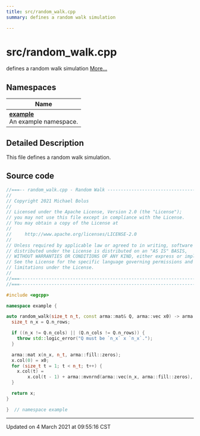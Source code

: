 ```yaml
---
title: src/random_walk.cpp
summary: defines a random walk simulation 

---
```


# src/random_walk.cpp

defines a random walk simulation  [More...](#detailed-description)



## Namespaces

| Name           |
| -------------- |
| **[example](/eg-cpp-library/docs/api/namespaces/namespaceexample/)** <br>An example namespace.  |

## Detailed Description



This file defines a random walk simulation. 





## Source code

```cpp
//===-- random_walk.cpp - Random Walk -------------------------------------===//
//
// Copyright 2021 Michael Bolus
//
// Licensed under the Apache License, Version 2.0 (the "License");
// you may not use this file except in compliance with the License.
// You may obtain a copy of the License at
//
//     http://www.apache.org/licenses/LICENSE-2.0
//
// Unless required by applicable law or agreed to in writing, software
// distributed under the License is distributed on an "AS IS" BASIS,
// WITHOUT WARRANTIES OR CONDITIONS OF ANY KIND, either express or implied.
// See the License for the specific language governing permissions and
// limitations under the License.
//
//===----------------------------------------------------------------------===//
//===----------------------------------------------------------------------===//

#include <egcpp>

namespace example {

auto random_walk(size_t n_t, const arma::mat& Q, arma::vec x0) -> arma::mat {
  size_t n_x = Q.n_rows;

  if ((n_x != Q.n_cols) || (Q.n_cols != Q.n_rows)) {
    throw std::logic_error("Q must be `n_x` x `n_x`.");
  }

  arma::mat x(n_x, n_t, arma::fill::zeros);
  x.col(0) = x0;
  for (size_t t = 1; t < n_t; t++) {
    x.col(t) =
        x.col(t - 1) + arma::mvnrnd(arma::vec(n_x, arma::fill::zeros), Q);
  }

  return x;
}

}  // namespace example
```


-------------------------------

Updated on  4 March 2021 at 09:55:16 CST
